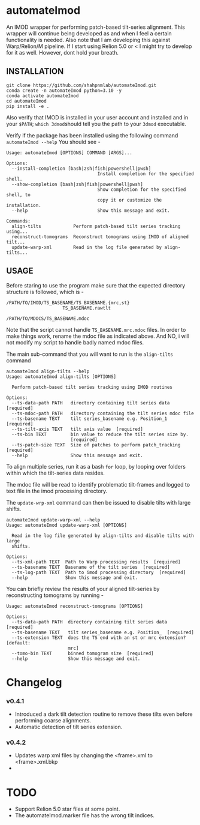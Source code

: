 # automateImod

An IMOD wrapper for performing patch-based tilt-series alignment.
This wrapper will continue being developed as and when I feel a certain functionality is needed.
Also note that I am developing this against Warp/Relion/M pipeline. If I start using Relion 5.0 or < I might try to
develop for it as well. However, dont hold your breath.

## INSTALLATION

```
git clone https://github.com/shahpnmlab/automateImod.git
conda create -n automateImod python=3.10 -y
conda activate automateImod
cd automateImod
pip install -e .
```

Also verify that IMOD is installed in your user account and installed and in your ```$PATH```; ```which 3dmod```should
tell you the path to your ```3dmod``` executable.

Verify if the package has been installed using the following command
```automateImod --help```
You should see -

```commandline
Usage: automateImod [OPTIONS] COMMAND [ARGS]...

Options:
  --install-completion [bash|zsh|fish|powershell|pwsh]
                                  Install completion for the specified shell.
  --show-completion [bash|zsh|fish|powershell|pwsh]
                                  Show completion for the specified shell, to
                                  copy it or customize the installation.
  --help                          Show this message and exit.

Commands:
  align-tilts            Perform patch-based tilt series tracking using...
  reconstruct-tomograms  Reconstruct tomograms using IMOD of aligned tilt...
  update-warp-xml        Read in the log file generated by align-tilts...

```

## USAGE

Before staring to use the program make sure that the expected directory structure is followed, which is -

```commandline
/PATH/TO/IMOD/TS_BASENAME/TS_BASENAME.{mrc,st}
                     TS_BASENAME.rawtlt
                     
/PATH/TO/MDOCS/TS_BASENAME.mdoc
```
Note that the script cannot handle ```TS_BASENAME.mrc.mdoc``` files. In order to make things work, rename the mdoc file as indicated above. And NO, i will not modify my script to handle badly named mdoc files.


The main sub-command that you will want to run is the ```align-tilts``` command

```commandline
automateImod align-tilts --help
Usage: automateImod align-tilts [OPTIONS]

  Perform patch-based tilt series tracking using IMOD routines

Options:
  --ts-data-path PATH   directory containing tilt series data  [required]
  --ts-mdoc-path PATH   directory containing the tilt series mdoc file
  --ts-basename TEXT    tilt series_basename e.g. Position_1  [required]
  --ts-tilt-axis TEXT   tilt axis value  [required]
  --ts-bin TEXT         bin value to reduce the tilt series size by.
                        [required]
  --ts-patch-size TEXT  Size of patches to perform patch_tracking  [required]
  --help                Show this message and exit.

```

To align multiple series, run it as a bash ```for``` loop, by looping over folders within which the tilt-series data
resides.

The mdoc file will be read to identify problematic tilt-frames and logged to text file in the imod processing directory. 

The ```update-wrp-xml``` command can then be issued to disable tilts with large shifts.
```commandline
automateImod update-warp-xml --help
Usage: automateImod update-warp-xml [OPTIONS]

  Read in the log file generated by align-tilts and disable tilts with large
  shifts.

Options:
  --ts-xml-path TEXT  Path to Warp processing results  [required]
  --ts-basename TEXT  Basename of the tilt series  [required]
  --ts-log-path TEXT  Path to imod processing directory  [required]
  --help              Show this message and exit.

```
You can briefly review the results of your aligned tilt-series by reconstructing tomograms by running -

```commandline
Usage: automateImod reconstruct-tomograms [OPTIONS]

Options:
  --ts-data-path PATH  directory containing tilt series data  [required]
  --ts-basename TEXT   tilt series_basename e.g. Position_  [required]
  --ts-extension TEXT  does the TS end with an st or mrc extension?  [default:
                       mrc]
  --tomo-bin TEXT      binned tomogram size  [required]
  --help               Show this message and exit.

```

# Changelog 
### v0.4.1
- Introduced a dark tilt detection routine to remove these tilts even before performing coarse alignments.
- Automatic detection of tilt series extension.

### v0.4.2
- Updates warp xml files by changing the \<frame\>.xml to \<frame\>.xml.bkp 
- 
# TODO
- Support Relion 5.0 star files at some point.
- The automateImod.marker file has the wrong tilt indices.